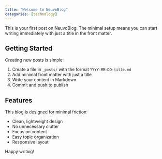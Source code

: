 ```yaml
---
title: "Welcome to NeuvoBlog"
categories: [technology]
---
```


This is your first post on NeuvoBlog. The minimal setup means you can start writing immediately with just a title in the front matter.

<!--more-->

## Getting Started

Creating new posts is simple:

1. Create a file in `_posts/` with the format `YYYY-MM-DD-title.md`
2. Add minimal front matter with just a title
3. Write your content in Markdown
4. Commit and push to publish

## Features

This blog is designed for minimal friction:

- Clean, lightweight design
- No unnecessary clutter
- Focus on content
- Easy topic organization
- Responsive layout

Happy writing!